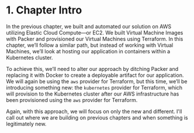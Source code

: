 # 1. Chapter Intro

In the previous chapter, we built and automated our solution on AWS utilizing Elastic Cloud Compute—or EC2. We built Virtual Machine Images with Packer and provisioned our Virtual Machines using Terraform. In this chapter, we’ll follow a similar path, but instead of working with Virtual Machines, we’ll look at hosting our application in containers within a Kubernetes cluster. 

To achieve this, we’ll need to alter our approach by ditching Packer and replacing it with Docker to create a deployable artifact for our application. We will again be using the `aws` provider for Terraform, but this time, we’ll be introducing something new: the `kubernetes` provider for Terraform, which will provision to the Kubernetes cluster after our AWS infrastructure has been provisioned using the `aws` provider for Terraform.

Again, with this approach, we will focus on only the new and different. I'll call out where we are building on previous chapters and when something is legitimately new.